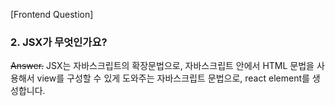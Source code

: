 [Frontend Question]

### 2. JSX가 무엇인가요?

~~Answer.~~
JSX는 자바스크립트의 확장문법으로, 자바스크립트 안에서 HTML 문법을 사용해서 view를 구성할 수 있게 도와주는 자바스크립트 문법으로, react element를 생성합니다.

